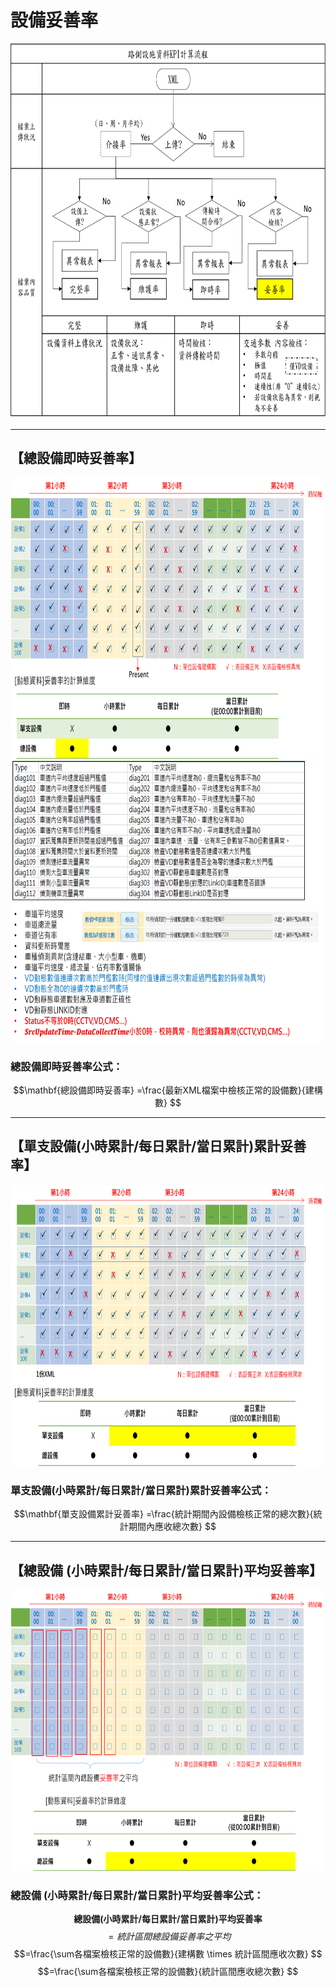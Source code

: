 # 設備妥善率



   <div align=center><img src="https://github.com/trafficmotc/UploadInformation/blob/master/KPI/KPI計算流程之妥善率.png" width="800" height="600" /></div>

 
     

----

## 【總設備即時妥善率】

  
   <div align=center><img src="https://github.com/trafficmotc/UploadInformation/blob/master/KPI/總設備即時妥善率.png" width="800" height="450" /></div>

   <div align=center><img src="https://github.com/trafficmotc/UploadInformation/blob/master/KPI/妥善率異常內容檢核.png" width="800" height="450" /></div>     
     
     
### 總設備即時妥善率公式：


$$\mathbf{總設備即時妥善率} =\frac{最新XML檔案中檢核正常的設備數}{建構數} $$



-----

## 【單支設備(小時累計/每日累計/當日累計)累計妥善率】


  <div align=center><img src="https://github.com/trafficmotc/UploadInformation/blob/master/KPI/單支設備妥善率.png" width="800" height="450" /></div>





### 單支設備(小時累計/每日累計/當日累計)累計妥善率公式：

 $$\mathbf{單支設備累計妥善率} =\frac{統計期間內設備檢核正常的總次數}{統計期間內應收總次數} $$




-----

## 【總設備 (小時累計/每日累計/當日累計)平均妥善率】


  
   <div align=center><img src="https://github.com/trafficmotc/UploadInformation/blob/master/KPI/總設備平均妥善率.png" width="800" height="450" /></div>


### 總設備 (小時累計/每日累計/當日累計)平均妥善率公式：

 $$\mathbf{總設備 (小時累計/每日累計/當日累計)平均妥善率} $$
 $$=統計區間總設備妥善率之平均$$
 $$=\frac{\sum各檔案檢核正常的設備數}{建構數 \times 統計區間應收次數} $$
 $$=\frac{\sum各檔案檢核正常的設備數}{統計區間應收總次數} $$
 

